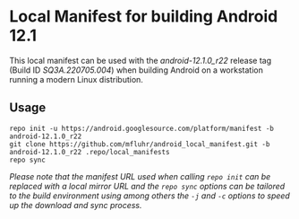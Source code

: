 # Local Manifest for building Android 12.1

This local manifest can be used with the _android-12.1.0_r22_ release tag (Build ID _SQ3A.220705.004_) when building Android on a workstation running a modern Linux distribution.

## Usage

```text
repo init -u https://android.googlesource.com/platform/manifest -b android-12.1.0_r22
git clone https://github.com/mfluhr/android_local_manifest.git -b android-12.1.0_r22 .repo/local_manifests
repo sync
```

_Please note that the manifest URL used when calling `repo init` can be replaced with a local mirror URL and the `repo sync` options can be tailored to the build environment using among others the `-j` and `-c` options to speed up the download and sync process._
